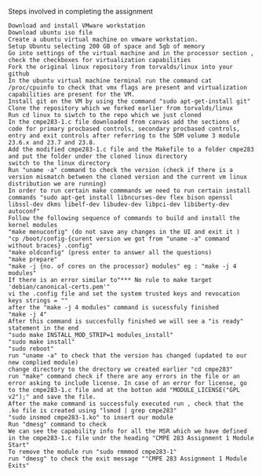 Steps involved in completing the assignment

    Download and install VMware workstation
    Download ubuntu iso file
    Create a ubuntu virtual machine on vmware workstation.
    Setup Ubuntu selecting 200 GB of space and 5gb of memory
    Go into settings of the virtual machine and in the processor section , check the checkboxes for virtualization capabilities
    Fork the original linux repository from torvalds/linux into your github
    In the ubuntu virtual machine terminal run the command cat /proc/cpuinfo to check that vmx flags are present and virtualization capabilities are present for the VM.
    Install git on the VM by using the command "sudo apt-get-install git"
    Clone the repository which we forked earlier from torvalds/linux
    Run cd linux to siwtch to the repo which we just cloned
    In the cmpe283-1.c file downloaded from canvas add the sections of code for primary procbased controls, secondary procbased controls, entry and exit controls after referring to the SDM volume 3 module 23.6.x and 23.7 and 23.8.
    Add the modified cmpe283-1.c file and the Makefile to a folder cmpe283 and put the folder under the cloned linux directory
    switch to the linux directory
    Run "uname -a" command to check the version (check if there is a version mismatch between the cloned version and the current vm linux distribution we are running)
    In order to run certain make commmands we need to run certain install commands "sudo apt-get install libncurses-dev flex bison openssl libssl-dev dkms libelf-dev libudev-dev libpci-dev libiberty-dev autoconf"
    Follow the following sequence of commands to build and install the kernel modules
    "make menuconfig" (do not save any changes in the UI and exit it )
    "cp /boot/config-{curent version we got from "uname -a" command without braces} .config"
    "make oldconfig" (press enter to answer all the questions)
    "make prepare"
    "make -j {no. of cores on the processor} modules" eg : "make -j 4 modules"
    If there is an error similar to"*** No rule to make target 'debian/canonical-certs.pem'"
    vi the .config file and set the system trusted keys and revocation keys strings = ""
    after the "make -j 4 modules" command is sucessfuly finished
    "make -j 4"
    After this command is succesfully finished we will see a "is ready" statement in the end
    "sudo make INSTALL_MOD_STRIP=1 modules_install"
    "sudo make install"
    "sudo reboot"
    run "uname -a" to check that the version has changed (updated to our new complied module)
    change directory to the drectory we created earlier "cd cmpe283"
    run "make" command check if there are any errors in the file or an error asking to include license. In case of an error for license, go to the cmpe283-1.c file and at the botton add "MODULE_LICENSE("GPL v2");" and save the file.
    After the make command is successfuly executed run , check that the .ko file is created using "lsmod | grep cmpe283"
    "sudo insmod cmpe283-1.ko" to insert our module
    Run "dmesg" command to check
    We can see the capability info for all the MSR which we have defined in the cmpe283-1.c file undr the heading "CMPE 283 Assignment 1 Module Start"
    To remove the module run "sudo rmmmod cmpe283-1"
    run "dmesg" to check the exit message ""CMPE 283 Assignment 1 Module Exits"

